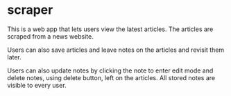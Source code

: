 # scraper
This is a web app that lets users view the latest articles. The articles are scraped from a news website.

Users can also save articles and leave notes on the articles and revisit them later.

Users can also update notes by clicking the note to enter edit mode and delete notes, using delete button, left on the articles. All stored notes are visible to every user.
